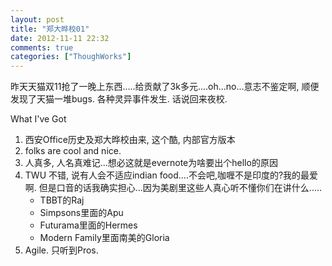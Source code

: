 ```yaml
---
layout: post
title: "郑大晔校01"
date: 2012-11-11 22:32
comments: true
categories: ["ThoughWorks"]
---
```


昨天天猫双11抢了一晚上东西.....给贡献了3k多元....oh...no...意志不鉴定啊, 顺便发现了天猫一堆bugs. 各种灵异事件发生. 
话说回来夜校.

What I've Got

1. 西安Office历史及郑大晔校由来, 这个酷, 内部官方版本
2. folks are cool and nice. 
2. 人真多, 人名真难记...想必这就是evernote为啥要出个hello的原因
3. TWU 不错, 说有人会不适应indian food....不会吧,咖喱不是印度的?我的最爱啊. 但是口音的话我确实担心...因为美剧里这些人真心听不懂你们在讲什么.....
   - TBBT的Raj
   - Simpsons里面的Apu
   - Futurama里面的Hermes
   - Modern Family里面南美的Gloria
4. Agile. 只听到Pros.
